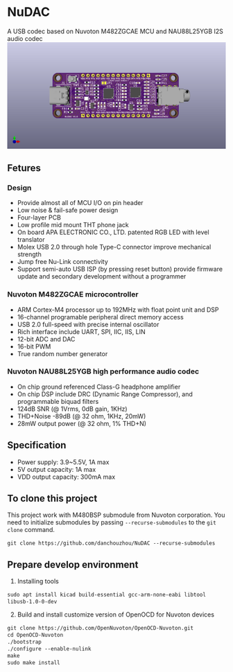 # NuDAC
A USB codec based on Nuvoton M482ZGCAE MCU and NAU88L25YGB I2S audio codec
![image](./kicad/pcb/NuDAC.png)

## Fetures
### Design
- Provide almost all of MCU I/O on pin header  
- Low noise & fail-safe power design  
- Four-layer PCB  
- Low profile mid mount THT phone jack  
- On board APA ELECTRONIC CO., LTD. patented RGB LED with level translator  
- Molex USB 2.0 through hole Type-C connector improve mechanical strength  
- Jump free Nu-Link connectivity
- Support semi-auto USB ISP (by pressing reset button) provide firmware update and secondary development without a programmer  
### Nuvoton M482ZGCAE microcontroller  
- ARM Cortex-M4 processor up to 192MHz with float point unit and DSP  
- 16-channel programable peripheral direct memory access  
- USB 2.0 full-speed with precise internal oscillator  
- Rich interface include UART, SPI, IIC, IIS, LIN
- 12-bit ADC and DAC
- 16-bit PWM
- True random number generator  
### Nuvoton NAU88L25YGB high performance audio codec
- On chip ground referenced Class-G headphone amplifier
- On chip DSP include DRC (Dynamic Range Compressor), and programmable biquad filters  
- 124dB SNR (@ 1Vrms, 0dB gain, 1KHz)  
- THD+Noise -89dB (@ 32 ohm, 1KHz, 20mW)  
- 28mW output power (@ 32 ohm, 1% THD+N)  

## Specification
- Power supply: 3.9~5.5V, 1A max  
- 5V output capacity: 1A max
- VDD output capacity: 300mA max


## To clone this project
This project work with M480BSP submodule from Nuvoton corporation. You need to initialize submodules by passing ``--recurse-submodules`` to the ``git clone`` command.
```
git clone https://github.com/danchouzhou/NuDAC --recurse-submodules
```

## Prepare develop environment
1. Installing tools
```
sudo apt install kicad build-essential gcc-arm-none-eabi libtool libusb-1.0-0-dev
```
2. Build and install customize version of OpenOCD for Nuvoton devices
```
git clone https://github.com/OpenNuvoton/OpenOCD-Nuvoton.git
cd OpenOCD-Nuvoton
./bootstrap
./configure --enable-nulink
make
sudo make install
```
